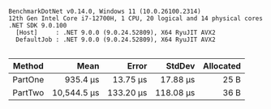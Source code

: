 ```

BenchmarkDotNet v0.14.0, Windows 11 (10.0.26100.2314)
12th Gen Intel Core i7-12700H, 1 CPU, 20 logical and 14 physical cores
.NET SDK 9.0.100
  [Host]     : .NET 9.0.0 (9.0.24.52809), X64 RyuJIT AVX2
  DefaultJob : .NET 9.0.0 (9.0.24.52809), X64 RyuJIT AVX2


```
| Method  | Mean        | Error     | StdDev    | Allocated |
|-------- |------------:|----------:|----------:|----------:|
| PartOne |    935.4 μs |  13.75 μs |  17.88 μs |      25 B |
| PartTwo | 10,544.5 μs | 133.20 μs | 118.08 μs |      36 B |
